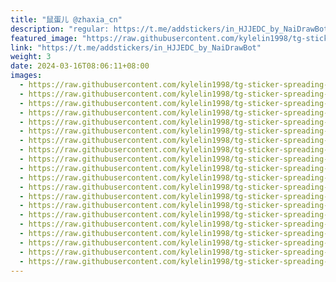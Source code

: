 ```yaml
---
title: "鼠蛋儿 @zhaxia_cn"
description: "regular: https://t.me/addstickers/in_HJJEDC_by_NaiDrawBot"
featured_image: "https://raw.githubusercontent.com/kylelin1998/tg-sticker-spreading-worldwide-images/main/img/67309cfa-52f9-40b5-8740-042d6a2b5b9f.jpg"
link: "https://t.me/addstickers/in_HJJEDC_by_NaiDrawBot"
weight: 3
date: 2024-03-16T08:06:11+08:00
images:
  - https://raw.githubusercontent.com/kylelin1998/tg-sticker-spreading-worldwide-images/main/img/67309cfa-52f9-40b5-8740-042d6a2b5b9f.jpg
  - https://raw.githubusercontent.com/kylelin1998/tg-sticker-spreading-worldwide-images/main/img/f1b392e2-aacf-4020-9505-9c09d2d1b238.jpg
  - https://raw.githubusercontent.com/kylelin1998/tg-sticker-spreading-worldwide-images/main/img/627eb374-4e4f-4be9-bb45-5a317872e856.jpg
  - https://raw.githubusercontent.com/kylelin1998/tg-sticker-spreading-worldwide-images/main/img/9b0713f2-66b7-47f9-ae4f-3021911e3499.jpg
  - https://raw.githubusercontent.com/kylelin1998/tg-sticker-spreading-worldwide-images/main/img/a55b5d41-482d-4872-8a5f-b92a8ba8697a.jpg
  - https://raw.githubusercontent.com/kylelin1998/tg-sticker-spreading-worldwide-images/main/img/1099a74f-9ed8-47ec-b401-b95cbc8f19c0.jpg
  - https://raw.githubusercontent.com/kylelin1998/tg-sticker-spreading-worldwide-images/main/img/db4fab74-7273-451c-ac87-b8f06cde96cf.jpg
  - https://raw.githubusercontent.com/kylelin1998/tg-sticker-spreading-worldwide-images/main/img/a79ba8b5-9ef8-4024-a89c-6fff3d457707.jpg
  - https://raw.githubusercontent.com/kylelin1998/tg-sticker-spreading-worldwide-images/main/img/1dbc42cc-3cc6-41df-913a-4e11c06d5270.jpg
  - https://raw.githubusercontent.com/kylelin1998/tg-sticker-spreading-worldwide-images/main/img/ddc840bf-4462-4634-b97c-f1eb90231e43.jpg
  - https://raw.githubusercontent.com/kylelin1998/tg-sticker-spreading-worldwide-images/main/img/360d18a0-f5c0-4c2b-85fa-14b0904bdd31.jpg
  - https://raw.githubusercontent.com/kylelin1998/tg-sticker-spreading-worldwide-images/main/img/e66c0118-3a7f-4175-aa5a-5be949a179a3.jpg
  - https://raw.githubusercontent.com/kylelin1998/tg-sticker-spreading-worldwide-images/main/img/c766338e-41bf-49ba-aac4-f45262d402fc.jpg
  - https://raw.githubusercontent.com/kylelin1998/tg-sticker-spreading-worldwide-images/main/img/dba3896c-f0fc-42d5-bf62-8b3f20429104.jpg
  - https://raw.githubusercontent.com/kylelin1998/tg-sticker-spreading-worldwide-images/main/img/9a517848-f59d-4020-8cfe-ea7833210f69.jpg
  - https://raw.githubusercontent.com/kylelin1998/tg-sticker-spreading-worldwide-images/main/img/ce773b74-bdd8-4c61-aca0-815371ede6f7.jpg
  - https://raw.githubusercontent.com/kylelin1998/tg-sticker-spreading-worldwide-images/main/img/02e66fbf-8cee-441c-ade7-3ec96cef7259.jpg
  - https://raw.githubusercontent.com/kylelin1998/tg-sticker-spreading-worldwide-images/main/img/7b1f7dd3-4f23-46e8-b672-3d1f479ed0bb.jpg
  - https://raw.githubusercontent.com/kylelin1998/tg-sticker-spreading-worldwide-images/main/img/6b57f71e-1ad6-4b94-937f-db5b5b36925e.jpg
  - https://raw.githubusercontent.com/kylelin1998/tg-sticker-spreading-worldwide-images/main/img/e7584e5e-1dfb-471f-b1be-9f08cfad7484.jpg
---
```

